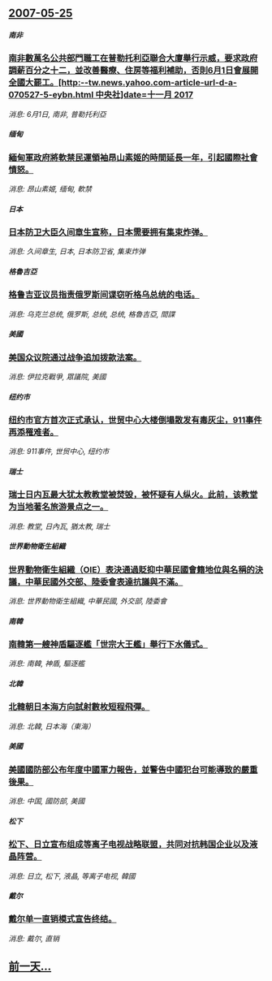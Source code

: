 ## [2007-05-25](/news/2007/05/25/index.md)

##### 南非
### [南非數萬名公共部門職工在普勒托利亞聯合大廈舉行示威，要求政府調薪百分之十二，並改善醫療、住房等福利補助，否則6月1日會展開全國大罷工。[http:--tw.news.yahoo.com-article-url-d-a-070527-5-eybn.html 中央社]date=十一月 2017 ](/news/2007/05/25/南非數萬名公共部門職工在普勒托利亞聯合大廈舉行示威-要求政府調薪百分之十二-並改善醫療-住房等福利補助-否則6月1日會展.md)
_消息: 6月1日, 南非, 普勒托利亞_

##### 缅甸
### [緬甸軍政府將軟禁民運領袖昂山素姬的時間延長一年，引起國際社會憤怒。](/news/2007/05/25/緬甸軍政府將軟禁民運領袖昂山素姬的時間延長一年-引起國際社會憤怒.md)
_消息: 昂山素姬, 缅甸, 軟禁_

##### 日本
### [日本防卫大臣久间章生宣称，日本需要拥有集束炸弹。](/news/2007/05/25/日本防卫大臣久间章生宣称-日本需要拥有集束炸弹.md)
_消息: 久间章生, 日本, 日本防卫省, 集束炸弹_

##### 格魯吉亞
### [格鲁吉亚议员指责俄罗斯间谍窃听格乌总统的电话。](/news/2007/05/25/格鲁吉亚议员指责俄罗斯间谍窃听格乌总统的电话.md)
_消息: 乌克兰总统, 俄罗斯, 总统, 总统, 格魯吉亞, 間諜_

##### 美國
### [美国众议院通过战争追加拨款法案。](/news/2007/05/25/美国众议院通过战争追加拨款法案.md)
_消息: 伊拉克戰爭, 眾議院, 美國_

##### 纽约市
### [纽约市官方首次正式承认，世贸中心大楼倒塌散发有毒灰尘，911事件再添罹难者。](/news/2007/05/25/纽约市官方首次正式承认-世贸中心大楼倒塌散发有毒灰尘-911事件再添罹难者.md)
_消息: 911事件, 世贸中心, 纽约市_

##### 瑞士
### [瑞士日内瓦最大犹太教教堂被焚毁，被怀疑有人纵火。此前，该教堂为当地著名旅游景点之一。](/news/2007/05/25/瑞士日内瓦最大犹太教教堂被焚毁-被怀疑有人纵火-此前-该教堂为当地著名旅游景点之一.md)
_消息: 教堂, 日內瓦, 猶太教, 瑞士_

##### 世界動物衛生組織
### [世界動物衛生組織（OIE）表決通過貶抑中華民國會籍地位與名稱的決議，中華民國外交部、陸委會表達抗議與不滿。](/news/2007/05/25/世界動物衛生組織-OIE-表決通過貶抑中華民國會籍地位與名稱的決議-中華民國外交部-陸委會表達抗議與不滿.md)
_消息: 世界動物衛生組織, 中華民國, 外交部, 陸委會_

##### 南韓
### [南韓第一艘神盾驅逐艦「世宗大王艦」舉行下水儀式。](/news/2007/05/25/南韓第一艘神盾驅逐艦-世宗大王艦-舉行下水儀式.md)
_消息: 南韓, 神盾, 驅逐艦_

##### 北韓
### [北韓朝日本海方向試射數枚短程飛彈。](/news/2007/05/25/北韓朝日本海方向試射數枚短程飛彈.md)
_消息: 北韓, 日本海（東海）_

##### 美國
### [美國國防部公布年度中國軍力報告，並警告中國犯台可能導致的嚴重後果。](/news/2007/05/25/美國國防部公布年度中國軍力報告-並警告中國犯台可能導致的嚴重後果.md)
_消息: 中国, 國防部, 美國_

##### 松下
### [松下、日立宣布组成等离子电视战略联盟，共同对抗韩国企业以及液晶阵营。](/news/2007/05/25/松下-日立宣布组成等离子电视战略联盟-共同对抗韩国企业以及液晶阵营.md)
_消息: 日立, 松下, 液晶, 等离子电视, 韓國_

##### 戴尔
### [戴尔单一直销模式宣告终结。](/news/2007/05/25/戴尔单一直销模式宣告终结.md)
_消息: 戴尔, 直销_

## [前一天...](/news/2007/05/24/index.md)


